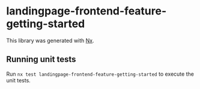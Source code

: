 # landingpage-frontend-feature-getting-started

This library was generated with [Nx](https://nx.dev).

## Running unit tests

Run `nx test landingpage-frontend-feature-getting-started` to execute the unit tests.
